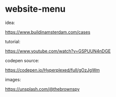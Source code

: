 # website-menu

idea:

https://www.buildinamsterdam.com/cases

tutorial:

https://www.youtube.com/watch?v=GSPUUN4nDGE

codepen source:

https://codepen.io/Hyperplexed/full/gOzJgWm

images:

https://unsplash.com/@thebrownspy
